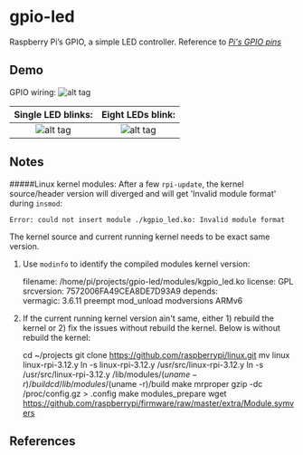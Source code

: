 gpio-led
=======================================================
Raspberry Pi’s GPIO, a simple LED controller.  Reference to <cite>[Pi's GPIO pins][1]</cite>


Demo
----
GPIO wiring:
![alt tag](https://raw.github.com/tzyluen/gpio-led/master/img/gpio-led-3.jpeg)

Single LED blinks:                                                             | Eight LEDs blink:
:-----------------------------------------------------------------------------:|:-----------------------------------------------------------------------------:
![alt tag](https://raw.github.com/tzyluen/gpio-led/master/img/gpio-led-1.jpeg) | ![alt tag](https://raw.github.com/tzyluen/gpio-led/master/img/gpio-led-2.jpeg)


Notes
-----
#####Linux kernel modules:
After a few `rpi-update`, the kernel source/header version will diverged and will get 'Invalid module format' during `insmod`:

    Error: could not insert module ./kgpio_led.ko: Invalid module format

The kernel source and current running kernel needs to be exact same version.

1. Use `modinfo` to identify the compiled modules kernel version:

    filename:       /home/pi/projects/gpio-led/modules/kgpio_led.ko
    license:        GPL
    srcversion:     7572006FA49CEA8DE7D93A9
    depends:        
    vermagic:       3.6.11 preempt mod_unload modversions ARMv6 

3. If the current running kernel version ain't same, either 1) rebuild the kernel or 2) fix the issues without rebuild the kernel. Below is without rebuild the kernel:

    cd ~/projects
    git clone https://github.com/raspberrypi/linux.git
    mv linux linux-rpi-3.12.y
    ln -s linux-rpi-3.12.y /usr/src/linux-rpi-3.12.y
    ln -s /usr/src/linux-rpi-3.12.y /lib/modules/$(uname -r)/build
    cd /lib/modules/$(uname -r)/build
    make mrproper
    gzip -dc /proc/config.gz > .config
    make modules_prepare
    wget https://github.com/raspberrypi/firmware/raw/master/extra/Module.symvers


References
----------
[1]:http://pi4j.com/images/p1header.png

